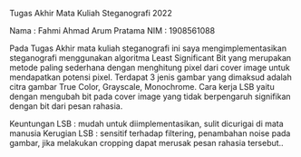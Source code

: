 Tugas Akhir Mata Kuliah Steganografi 2022

Nama  : Fahmi Ahmad Arum Pratama
NIM   : 1908561088

Pada Tugas Akhir mata kuliah steganografi ini saya mengimplementasikan steganografi menggunakan algoritma Least Significant Bit yang merupakan metode paling sederhana dengan menghitung pixel dari cover image untuk mendapatkan potensi pixel. Terdapat 3 jenis gambar yang dimaksud adalah citra gambar True Color, Grayscale, Monochrome. Cara kerja LSB yaitu dengan mengubah bit pada cover image yang tidak berpengaruh signifikan dengan bit dari pesan rahasia.

Keuntungan LSB : mudah untuk diimplementasikan, sulit dicurigai di mata manusia
Kerugian LSB : sensitif terhadap filtering, penambahan noise pada gambar, jika melakukan cropping dapat merusak pesan rahasia tersebut..
